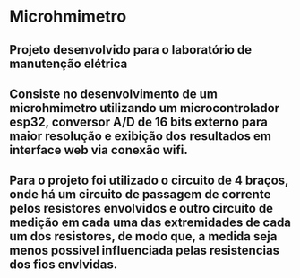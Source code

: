 # Microhmimetro

## Projeto desenvolvido para o laboratório de manutenção elétrica

## Consiste no desenvolvimento de um microhmimetro utilizando um microcontrolador esp32, conversor A/D de 16 bits externo para maior resolução e exibição dos resultados em interface web via conexão wifi.

## Para o projeto foi utilizado o circuito de 4 braços, onde há um circuito de passagem de corrente pelos resistores envolvidos e outro circuito de medição em cada uma das extremidades de cada um dos resistores, de modo que, a medida seja menos possivel influenciada pelas resistencias dos fios envlvidas. 
